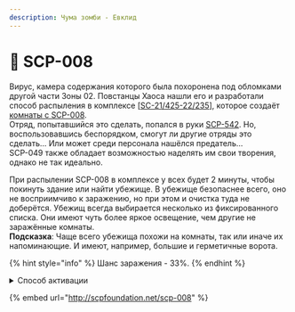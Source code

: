 ```yaml
---
description: Чума зомби - Евклид
---
```


# 🧟 SCP-008

Вирус, камера содержания которого была похоронена под обломками другой части Зоны 02. Повстанцы Хаоса нашли его и разработали способ распыления в комплексе \[[SC-21/425-22/235](../../other/documents/sc-21-425-22-235.md)], которое создаёт [комнаты с SCP-008](../custom-rooms/scp-008-room.md).\
Отряд, попытавшийся это сделать, попался в руки [SCP-542](../custom-classes/scp/scp-542.md). Но, воспользовавшись беспорядком, смогут ли другие отряды это сделать... Или может среди персонала нашёлся предатель...\
SCP-049 также обладает возможностью наделять им свои творения, однако не так идеально.

При распылении SCP-008 в комплексе у всех будет 2 минуты, чтобы покинуть здание или найти убежище. В убежище безопаснее всего, оно не восприимчиво к заражению, но при этом и очистка туда не доберётся. Убежищ всегда выбирается несколько из фиксированного списка. Они имеют чуть более яркое освещение, чем другие не заражённые комнаты.\
**Подсказка**: Чаще всего убежища похожи на комнаты, так или иначе их напоминающие. И имеют, например, большие и герметичные ворота.

{% hint style="info" %}
Шанс заражения - 33%.
{% endhint %}

<details>

<summary>Способ активации</summary>

1. Собрать Обезболивающее, Рацию, Устройство Взлома ПХ и Карту Инженера Камер Содержания.
2. Положить Обезболивающее и Рацию около двери в оружейную комнату у камеры содержания SCP-049.
3. Направиться в камеру содержания SCP-096.
4. Имея карту Инженера Камер Содержания и Устройство Взлома ПХ в инвентаре, нажать на кнопку активации распыления SCP-008.

</details>

{% embed url="http://scpfoundation.net/scp-008" %}

